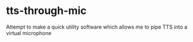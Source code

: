 # tts-through-mic
Attempt to make a quick utility software which allows me to pipe TTS into a virtual microphone
